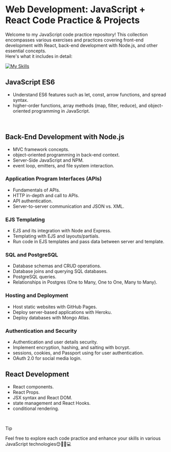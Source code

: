 # Web Development: JavaScript + React Code Practice & Projects

Welcome to my JavaScript code practice repository! This collection encompasses various exercises and practices covering front-end development with React, back-end development with Node.js, and other essential concepts. <br> Here's what it includes in detail:

[![My Skills](https://skillicons.dev/icons?i=js,react,bootstrap,nodejs,expressjs,firebase)](https://skillicons.dev)



## JavaScript ES6 

- Understand ES6 features such as let, const, arrow functions, and spread syntax.
- higher-order functions, array methods (map, filter, reduce), and object-oriented programming in JavaScript.

<br> 

## Back-End Development with Node.js

- MVC framework concepts.
- object-oriented programming in back-end context.
- Server-Side JavaScript and NPM.
- event loop, emitters, and file system interaction.

### Application Program Interfaces (APIs)

- Fundamentals of APIs.
- HTTP in-depth and call to APIs.
- API authentication.
- Server-to-server communication and JSON vs. XML.

### EJS Templating

- EJS and its integration with Node and Express.
- Templating with EJS and layouts/partials.
- Run code in EJS templates and pass data between server and template.

### SQL and PostgreSQL 

- Database schemas and CRUD operations.
- Database joins and querying SQL databases.
- PostgreSQL queries.
- Relationships in Postgres (One to Many, One to One, Many to Many).
 
### Hosting and Deployment

- Host static websites with GitHub Pages.
- Deploy server-based applications with Heroku.
- Deploy databases with Mongo Atlas.

### Authentication and Security 

- Authentication and user details security.
- Implement encryption, hashing, and salting with bcrypt.
- sessions, cookies, and Passport using for user authentication.
- OAuth 2.0 for social media login.

## React Development

- React components.
- React Props.
- JSX syntax and React DOM.
- state management and React Hooks.
- conditional rendering.
  
 <br>

> [!TIP]
> Feel free to explore each code practice and enhance your skills in various JavaScript technologies😊👩‍💻💻
